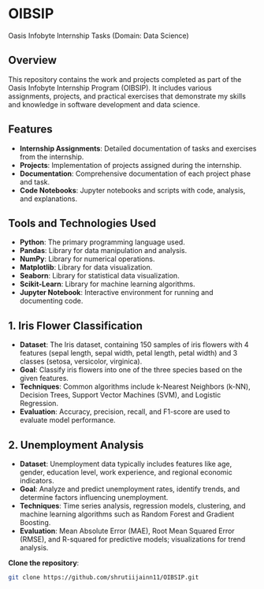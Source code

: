 # OIBSIP
Oasis Infobyte Internship Tasks (Domain: Data Science)

## Overview
This repository contains the work and projects completed as part of the Oasis Infobyte Internship Program (OIBSIP). It includes various assignments, projects, and practical exercises that demonstrate my skills and knowledge in software development and data science.

## Features
- **Internship Assignments**: Detailed documentation of tasks and exercises from the internship.
- **Projects**: Implementation of projects assigned during the internship.
- **Documentation**: Comprehensive documentation of each project phase and task.
- **Code Notebooks**: Jupyter notebooks and scripts with code, analysis, and explanations.

## Tools and Technologies Used
- **Python**: The primary programming language used.
- **Pandas**: Library for data manipulation and analysis.
- **NumPy**: Library for numerical operations.
- **Matplotlib**: Library for data visualization.
- **Seaborn**: Library for statistical data visualization.
- **Scikit-Learn**: Library for machine learning algorithms.
- **Jupyter Notebook**: Interactive environment for running and documenting code.

## 1. Iris Flower Classification
- **Dataset**: The Iris dataset, containing 150 samples of iris flowers with 4 features (sepal length, sepal width, petal length, petal width) and 3 classes (setosa, versicolor, virginica).
- **Goal**: Classify iris flowers into one of the three species based on the given features.
- **Techniques**: Common algorithms include k-Nearest Neighbors (k-NN), Decision Trees, Support Vector Machines (SVM), and Logistic Regression.
- **Evaluation**: Accuracy, precision, recall, and F1-score are used to evaluate model performance.

## 2. Unemployment Analysis
- **Dataset**: Unemployment data typically includes features like age, gender, education level, work experience, and regional economic indicators.
- **Goal**: Analyze and predict unemployment rates, identify trends, and determine factors influencing unemployment.
- **Techniques**: Time series analysis, regression models, clustering, and machine learning algorithms such as Random Forest and Gradient Boosting.
- **Evaluation**: Mean Absolute Error (MAE), Root Mean Squared Error (RMSE), and R-squared for predictive models; visualizations for trend analysis.

**Clone the repository**:
```bash
git clone https://github.com/shrutiijainn11/OIBSIP.git

